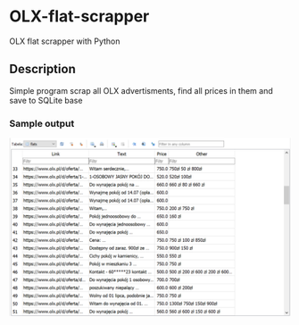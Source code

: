# OLX-flat-scrapper
OLX flat scrapper with Python

## Description
Simple program scrap all OLX advertisments, find all prices in them and save to SQLite base

### Sample output
![Output](flats.png)
